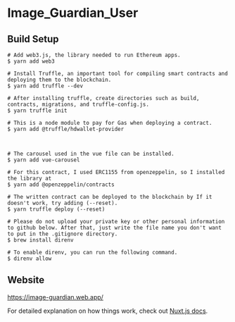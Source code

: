 # Image_Guardian_User

## Build Setup

```
# Add web3.js, the library needed to run Ethereum apps.
$ yarn add web3

# Install Truffle, an important tool for compiling smart contracts and deploying them to the blockchain.
$ yarn add truffle --dev

# After installing truffle, create directories such as build, contracts, migrations, and truffle-config.js.
$ yarn truffle init

# This is a node module to pay for Gas when deploying a contract.
$ yarn add @truffle/hdwallet-provider



# The carousel used in the vue file can be installed.
$ yarn add vue-carousel

# For this contract, I used ERC1155 from openzeppelin, so I installed the library at
$ yarn add @openzeppelin/contracts

# The written contract can be deployed to the blockchain by If it doesn't work, try adding (--reset).
$ yarn truffle deploy (--reset)

# Please do not upload your private key or other personal information to github below. After that, just write the file name you don't want to put in the .gitignore directory.
$ brew install direnv

# To enable direnv, you can run the following command.
$ direnv allow

```

## Website
https://image-guardian.web.app/






For detailed explanation on how things work, check out [Nuxt.js docs](https://nuxtjs.org).
